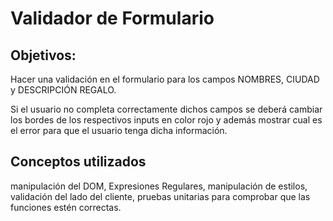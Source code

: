 # Validador de Formulario

## Objetivos: 

Hacer una validación en el formulario para los campos NOMBRES, CIUDAD y DESCRIPCIÓN REGALO. 

Si el usuario no completa correctamente dichos campos se deberá cambiar los bordes de los respectivos inputs en color rojo y además mostrar cual es el error para que el usuario tenga dicha información.

## Conceptos utilizados

manipulación del DOM, Expresiones Regulares, manipulación de estilos, validación del lado del cliente, pruebas unitarias para comprobar que las funciones estén correctas.